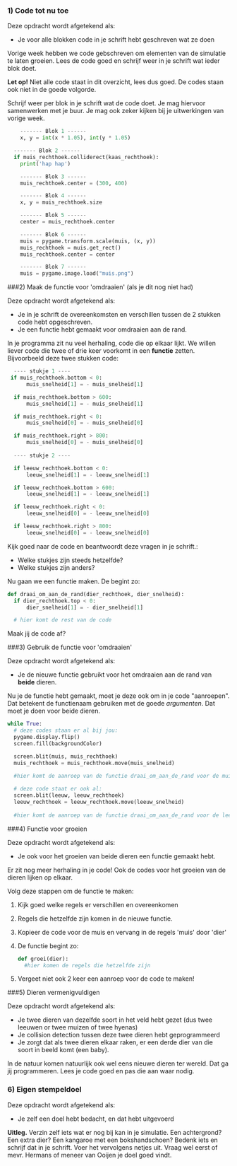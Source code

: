 ### 1) Code tot nu toe 

Deze opdracht wordt afgetekend als:

- Je voor alle blokken code in je schrift hebt geschreven wat ze doen

Vorige week hebben we code gebschreven om elementen van de simulatie te laten groeien. Lees de code goed en schrijf weer in je schrift wat ieder blok doet.

**Let op!** Niet alle code staat in dit overzicht, lees dus goed. De codes staan ook niet in de goede volgorde.

Schrijf weer per blok in je schrift wat de code doet. Je mag hiervoor samenwerken met je buur. Je mag ook zeker kijken bij je uitwerkingen van vorige week.

```python
    ------- Blok 1 ------
    x, y = int(x * 1.05), int(y * 1.05)
```
```python
  ------- Blok 2 ------
  if muis_rechthoek.colliderect(kaas_rechthoek):
    print('hap hap')
```
```python
    ------- Blok 3 ------
    muis_rechthoek.center = (300, 400)
```
```python
    ------- Blok 4 ------
    x, y = muis_rechthoek.size
```
```python
    ------- Blok 5 ------
    center = muis_rechthoek.center
```
```python
    ------- Blok 6 ------
    muis = pygame.transform.scale(muis, (x, y))
    muis_rechthoek = muis.get_rect()
    muis_rechthoek.center = center
```
```python
    ------- Blok 7 ------
    muis = pygame.image.load("muis.png")
```

###2) Maak de functie voor 'omdraaien' (als je dit nog niet had)

Deze opdracht wordt afgetekend als:

- Je in je schrift de overeenkomsten en verschillen tussen de 2 stukken code hebt opgeschreven.
- Je een functie hebt gemaakt voor omdraaien aan de rand.

In je programma zit nu veel herhaling, code die op elkaar lijkt. We willen liever code die twee of drie keer voorkomt in een **functie** zetten. Bijvoorbeeld deze twee stukken code:

```python
  ---- stukje 1 ----
 if muis_rechthoek.bottom < 0:
      muis_snelheid[1] = - muis_snelheid[1]

  if muis_rechthoek.bottom > 600:
      muis_snelheid[1] = - muis_snelheid[1]

  if muis_rechthoek.right < 0:
      muis_snelheid[0] = - muis_snelheid[0]

  if muis_rechthoek.right > 800:
      muis_snelheid[0] = - muis_snelheid[0]
 
  ---- stukje 2 ----

  if leeuw_rechthoek.bottom < 0:
      leeuw_snelheid[1] = - leeuw_snelheid[1]

  if leeuw_rechthoek.bottom > 600:
      leeuw_snelheid[1] = - leeuw_snelheid[1]

  if leeuw_rechthoek.right < 0:
      leeuw_snelheid[0] = - leeuw_snelheid[0]

  if leeuw_rechthoek.right > 800:
      leeuw_snelheid[0] = - leeuw_snelheid[0]
```
Kijk goed naar de code en beantwoordt deze vragen in je schrift.:

* Welke stukjes zijn steeds hetzelfde? 
* Welke stukjes zijn anders?

Nu gaan we een functie maken. De begint zo:

```python
def draai_om_aan_de_rand(dier_rechthoek, dier_snelheid):
  if dier_rechthoek.top < 0:
      dier_snelheid[1] = - dier_snelheid[1]

  # hier komt de rest van de code 
```

Maak jij de code af?

###3) Gebruik de functie voor 'omdraaien'

Deze opdracht wordt afgetekend als:

- Je de nieuwe functie gebruikt voor het omdraaien aan de rand van **beide** dieren.

Nu je de functie hebt gemaakt, moet je deze ook om in je code "aanroepen". Dat betekent de functienaam gebruiken met de goede *argumenten*. Dat moet je doen voor beide dieren.

```python
while True: 
  # deze codes staan er al bij jou:
  pygame.display.flip()
  screen.fill(backgroundColor)

  screen.blit(muis, muis_rechthoek)
  muis_rechthoek = muis_rechthoek.move(muis_snelheid)

  #hier komt de aanroep van de functie draai_om_aan_de_rand voor de muis 
  
  # deze code staat er ook al:
  screen.blit(leeuw, leeuw_rechthoek)
  leeuw_rechthoek = leeuw_rechthoek.move(leeuw_snelheid)
  
  #hier komt de aanroep van de functie draai_om_aan_de_rand voor de leeuw
```

###4) Functie voor groeien

Deze opdracht wordt afgetekend als:

- Je ook voor het groeien van beide dieren een functie gemaakt hebt.

Er zit nog meer herhaling in je code! Ook de codes voor het groeien van de dieren lijken op elkaar.

Volg deze stappen om de functie te maken:

1. Kijk goed welke regels er verschillen en overeenkomen

2. Regels die hetzelfde zijn komen in de nieuwe functie.

3. Kopieer de code voor de muis en vervang in de regels 'muis' door 'dier'

4. De functie begint zo: 

   ```python
   def groei(dier):
     #hier komen de regels die hetzelfde zijn
   ```
5. Vergeet niet ook 2 keer een aanroep voor de code te maken!
  

###5) Dieren vermenigvuldigen

Deze opdracht wordt afgetekend als:

- Je twee dieren van dezelfde soort in het veld hebt gezet (dus twee leeuwen or twee muizen of twee hyenas)
- Je collision detection tussen deze twee dieren hebt geprogrammeerd
- Je zorgt dat als twee dieren elkaar raken, er een derde dier van die soort in beeld komt (een baby).

In de natuur komen natuurlijk ook wel eens nieuwe dieren ter wereld. Dat ga jij programmeren. Lees je code goed en pas die aan waar nodig.

### 6) Eigen stempeldoel 

Deze opdracht wordt afgetekend als:

- Je zelf een doel hebt bedacht, en dat hebt uitgevoerd

**Uitleg.** Verzin zelf iets wat er nog bij kan in je simulatie. Een achtergrond? Een extra dier? Een kangaroe met een bokshandschoen? Bedenk iets en schrijf dat in je schrift. Voer het vervolgens netjes uit. Vraag wel eerst of mevr. Hermans of meneer van Ooijen je doel goed vindt.



